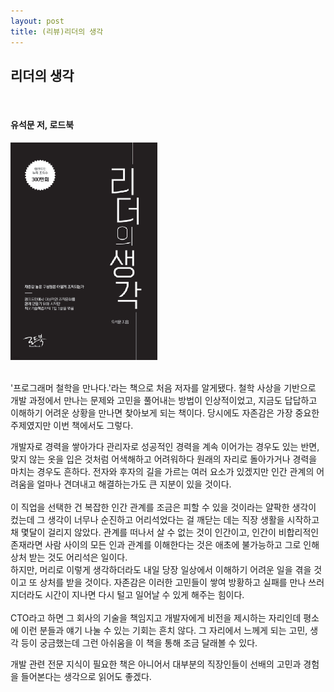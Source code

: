 ```yaml
---
layout: post
title: (리뷰)리더의 생각
---
```



## 리더의 생각
​
#### 유석문 저, 로드북  

[![01.png](/img/2023_07_08/image.png)](https://www.yes24.com/Product/Goods/116922949)

​<br>
'프로그래머 철학을 만나다.'라는 책으로 처음 저자를 알게됐다. 철학 사상을 기반으로 개발 과정에서 만나는 문제와 고민을 풀어내는 방법이 인상적이었고, 지금도 답답하고 이해하기 어려운 상황을 만나면 찾아보게 되는 책이다. 당시에도 자존감은 가장 중요한 주제였지만 이번 책에서도 그렇다.<br>  

개발자로 경력을 쌓아가다 관리자로 성공적인 경력을 계속 이어가는 경우도 있는 반면, 맞지 않는 옷을 입은 것처럼 어색해하고 어려워하다 원래의 자리로 돌아가거나 경력을 마치는 경우도 흔하다. 전자와 후자의 길을 가르는 여러 요소가 있겠지만 인간 관계의 어려움을 얼마나 견뎌내고 해결하는가도 큰 지분이 있을 것이다.<br>  
​
이 직업을 선택한 건 복잡한 인간 관계를 조금은 피할 수 있을 것이라는 얄팍한 생각이 컸는데 그 생각이 너무나 순진하고 어리석었다는 걸 깨닫는 데는 직장 생활을 시작하고 채 몇달이 걸리지 않았다.
관계를 떠나서 살 수 없는 것이 인간이고, 인간이 비합리적인 존재라면 사람 사이의 모든 인과 관계를 이해한다는 것은 애초에 불가능하고 그로 인해 상처 받는 것도 어리석은 일이다.  
하지만, 머리로 이렇게 생각하더라도 내일 당장 일상에서 이해하기 어려운 일을 겪을 것이고 또 상처를 받을 것이다.
자존감은 이러한 고민들이 쌓여 방황하고 실패를 만나 쓰러지더라도 시간이 지나면 다시 털고 일어날 수 있게 해주는 힘이다.<br>  
​
CTO라고 하면 그 회사의 기술을 책임지고 개발자에게 비전을 제시하는 자리인데 평소에 이런 분들과 얘기 나눌 수 있는 기회는 흔치 않다. 그 자리에서 느께게 되는 고민, 생각 등이 궁금했는데 그런 아쉬움을 이 책을 통해 조금 달래볼 수 있다.​<br>  

개발 관련 전문 지식이 필요한 책은 아니어서 대부분의 직장인들이 선배의 고민과 경험을 들어본다는 생각으로 읽어도 좋겠다.
